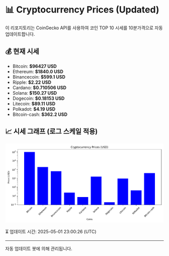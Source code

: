 
# 📊 Cryptocurrency Prices (Updated)

이 리포지토리는 CoinGecko API를 사용하여 코인 TOP 10 시세를 10분가격으로 자동 업데이트합니다.

## 💰 현재 시세
- Bitcoin: **$96427 USD**
- Ethereum: **$1840.0 USD**
- Binancecoin: **$599.1 USD**
- Ripple: **$2.22 USD**
- Cardano: **$0.710506 USD**
- Solana: **$150.27 USD**
- Dogecoin: **$0.18153 USD**
- Litecoin: **$89.11 USD**
- Polkadot: **$4.19 USD**
- Bitcoin-cash: **$362.2 USD**

## 📈 시세 그래프 (로그 스케일 적용)
![Crypto Prices](crypto_prices.png)

⏳ 업데이트 시간: 2025-05-01 23:00:26 (UTC)

---
자동 업데이트 봇에 의해 관리됩니다.
